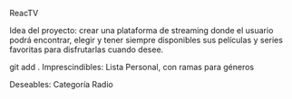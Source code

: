 ReacTV

Idea del proyecto: crear una plataforma de streaming donde el usuario podrá encontrar, elegir y tener siempre disponibles sus películas y series favoritas para disfrutarlas cuando desee.

git add .
Imprescindibles: Lista Personal, con ramas para géneros



Deseables: Categoría Radio